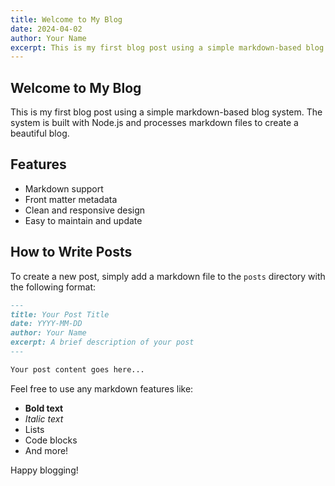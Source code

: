 ```yaml
---
title: Welcome to My Blog
date: 2024-04-02
author: Your Name
excerpt: This is my first blog post using a simple markdown-based blog system.
---
```


## Welcome to My Blog

This is my first blog post using a simple markdown-based blog system. The system is built with Node.js and processes markdown files to create a beautiful blog.

## Features

- Markdown support
- Front matter metadata
- Clean and responsive design
- Easy to maintain and update

## How to Write Posts

To create a new post, simply add a markdown file to the `posts` directory with the following format:

```markdown
---
title: Your Post Title
date: YYYY-MM-DD
author: Your Name
excerpt: A brief description of your post
---

Your post content goes here...
```

Feel free to use any markdown features like:

- **Bold text**
- *Italic text*
- Lists
- Code blocks
- And more!

Happy blogging!
